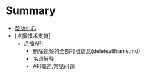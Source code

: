 # Summary

* [帮助中心](README.md)
* [点播技术支持]
	* 点播API
		* 删除视频的全部打点信息(deleteallframe.md)
		* 名词解释
		* API概述,常见问题


